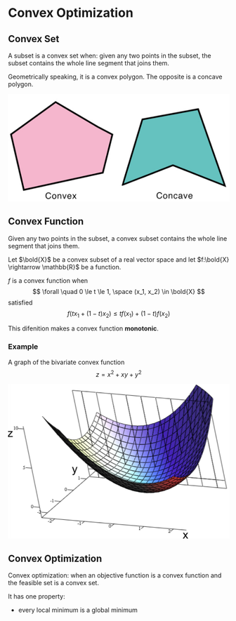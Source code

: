 # Convex Optimization

## Convex Set

A subset is a convex set when: given any two points in the subset, the subset contains the whole line segment that joins them. 

Geometrically speaking, it is a convex polygon. The opposite is a concave polygon.

![convex_vs_concave](imgs/convex_vs_concave.png "convex_vs_concave")

## Convex Function

Given any two points in the subset, a convex subset contains the whole line segment that joins them.

Let $\bold{X}$ be a convex subset of a real vector space and let $f:\bold{X} \rightarrow \mathbb{R}$ be a function.

$f$ is a convex function when
$$
\forall \quad 0 \le t \le 1, \space (x_1, x_2) \in \bold{X}
$$
satisfied
$$
f(tx_1 + (1-t)x_2) \le t f(x_1) + (1-t)f(x_2)
$$

This difenition makes a convex function **monotonic**.

### Example

A graph of the bivariate convex function
$$
z=x^2+xy+y^2
$$

![convex_func_example](imgs/convex_func_example.png "convex_func_example")


## Convex Optimization

Convex optimization: when an objective function is a convex function and the feasible set is a convex set.

It has one property:

* every local minimum is a global minimum